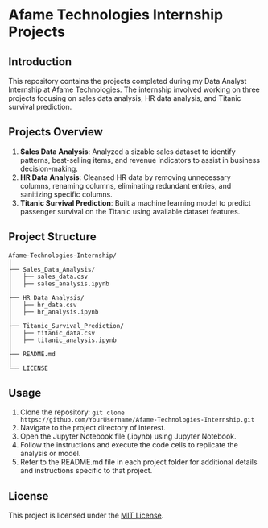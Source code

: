 # Afame Technologies Internship Projects

## Introduction
This repository contains the projects completed during my Data Analyst Internship at Afame Technologies. The internship involved working on three projects focusing on sales data analysis, HR data analysis, and Titanic survival prediction.

## Projects Overview
1. **Sales Data Analysis**: Analyzed a sizable sales dataset to identify patterns, best-selling items, and revenue indicators to assist in business decision-making.
2. **HR Data Analysis**: Cleansed HR data by removing unnecessary columns, renaming columns, eliminating redundant entries, and sanitizing specific columns.
3. **Titanic Survival Prediction**: Built a machine learning model to predict passenger survival on the Titanic using available dataset features.

## Project Structure
```
Afame-Technologies-Internship/
│
├── Sales_Data_Analysis/
│   ├── sales_data.csv
│   ├── sales_analysis.ipynb
│
├── HR_Data_Analysis/
│   ├── hr_data.csv
│   ├── hr_analysis.ipynb
│
├── Titanic_Survival_Prediction/
│   ├── titanic_data.csv
│   ├── titanic_analysis.ipynb
│
├── README.md
│
└── LICENSE
```

## Usage
1. Clone the repository: `git clone https://github.com/YourUsername/Afame-Technologies-Internship.git`
2. Navigate to the project directory of interest.
3. Open the Jupyter Notebook file (.ipynb) using Jupyter Notebook.
4. Follow the instructions and execute the code cells to replicate the analysis or model.
5. Refer to the README.md file in each project folder for additional details and instructions specific to that project.

## License
This project is licensed under the [MIT License](LICENSE).
